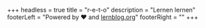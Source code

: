 +++
headless = true
title = "r-e-t-o"
description = "Lernen lernen"
footerLeft = "Powered by ❤️ and [lernblog.org](https://www.lernblog.org)"
footerRight = ""
+++
